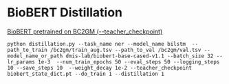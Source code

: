 # BioBERT Distillation

[BioBERT pretrained on BC2GM (--teacher_checkpoint)](https://drive.google.com/file/d/1MvXOGpR7JN3iAh2NO1UAu1iHGGkY6358/view?usp=sharing)

```
python distillation.py --task_name ner --model_name bilstm  --path_to_train /bc2gm/train_aug.tsv --path_to_val /bc2gm/val.tsv --model_name_or_path dmis-lab/biobert-base-cased-v1.1 --batch_size 32 --lr_params 1e-3  --num_train_epochs 50 --eval_steps 50 --logging_steps 10 --save_steps 10  --weight_decay 1e-2 --teacher_checkpoint biobert_state_dict.pt --do_train 1 --distillation 1
```
